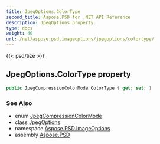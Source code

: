 ```yaml
---
title: JpegOptions.ColorType
second_title: Aspose.PSD for .NET API Reference
description: JpegOptions property. 
type: docs
weight: 40
url: /net/aspose.psd.imageoptions/jpegoptions/colortype/
---
```

{{< psd/tize >}}
## JpegOptions.ColorType property

```csharp
public JpegCompressionColorMode ColorType { get; set; }
```

### See Also

* enum [JpegCompressionColorMode](../../../aspose.psd.fileformats.jpeg/jpegcompressioncolormode/)
* class [JpegOptions](../)
* namespace [Aspose.PSD.ImageOptions](../../jpegoptions/)
* assembly [Aspose.PSD](../../../)



